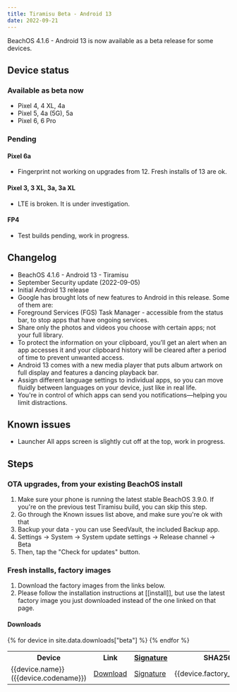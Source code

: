 ```yaml
---
title: Tiramisu Beta - Android 13
date: 2022-09-21
---
```


BeachOS 4.1.6 - Android 13 is now available as a beta release for some devices.

## Device status
### Available as beta now
* Pixel 4, 4 XL, 4a
* Pixel 5, 4a (5G), 5a
* Pixel 6, 6 Pro

### Pending
#### Pixel 6a
* Fingerprint not working on upgrades from 12. Fresh installs of 13 are ok.

#### Pixel 3, 3 XL, 3a, 3a XL
* LTE is broken. It is under investigation.

#### FP4
* Test builds pending, work in progress.

## Changelog
* BeachOS 4.1.6 - Android 13 - Tiramisu
* September Security update (2022-09-05)
* Initial Android 13 release
* Google has brought lots of new features to Android in this release. Some of them are:
* Foreground Services (FGS) Task Manager - accessible from the status bar, to stop apps that have ongoing services.
* Share only the photos and videos you choose with certain apps; not your full library.
* To protect the information on your clipboard, you’ll get an alert when an app accesses it and your clipboard history will be cleared after a period of time to prevent unwanted access.
* Android 13 comes with a new media player that puts album artwork on full display and features a dancing playback bar.
* Assign different language settings to individual apps, so you can move fluidly between languages on your device, just like in real life.
* You're in control of which apps can send you notifications—helping you limit distractions.

## Known issues
* Launcher All apps screen is slightly cut off at the top, work in progress.

## Steps
### OTA upgrades, from your existing BeachOS install
1. Make sure your phone is running the latest stable BeachOS 3.9.0. If you're on the previous test Tiramisu build, you can skip this step.
2. Go through the Known issues list above, and make sure you're ok with that
3. Backup your data - you can use SeedVault, the included Backup app.
4. Settings -> System -> System update settings -> Release channel -> Beta
5. Then, tap the "Check for updates" button.

### Fresh installs, factory images
1. Download the factory images from the links below.
2. Please follow the installation instructions at [[install]], but use the latest factory image you just downloaded instead of the one linked on that page.

#### Downloads

<table class="table table-striped download">
  <tr><th>Device</th><th>Link</th><th><a href="{{ '/get/verify' | relative_url }}">Signature</a></th><th>SHA256</th></tr>
{% for device in site.data.downloads["beta"] %}
  <tr>
    <td>{{device.name}} ({{device.codename}})</td>
    <td><a href="{{device.factory_link}}">Download</a></td>
    <td><a href="{{device.factory_link | append: '.minisig' }}">Signature</a></td>
    <td class="hash">{{device.factory_sha256}}</td>
  </tr>
{% endfor %}
</table>
